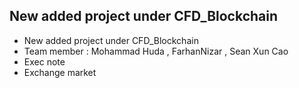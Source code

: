 ## New added project under CFD_Blockchain

* New added project under CFD_Blockchain
* Team member : Mohammad Huda , FarhanNizar , Sean Xun Cao
* Exec note
* Exchange market
